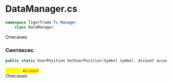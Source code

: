 
# DataManager.cs
```csharp
namespace TigerTrade.Tc.Manager  
    class DataManager
```

Описание

### Синтаксис
```csharp
public static UserPosition GetUserPosition(Symbol symbol, Account account)
```

<mark style="color:yellow;">`account`</mark> <mark style="color:red;">*`Account`*</mark>  
 *Описание*  
  

                    
                    